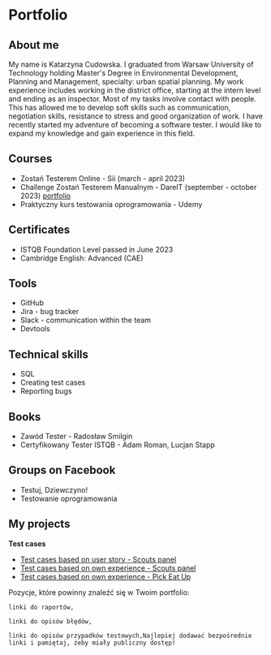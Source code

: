 # Portfolio

## About me

My name is Katarzyna Cudowska. I graduated from Warsaw University of Technology holding Master's Degree in Environmental Development, Planning and Management, specialty: urban spatial planning. My work experience includes working in the district office, starting at the intern level and ending as an inspector. Most of my tasks involve contact with people. This has allowed me to develop soft skills such as communication, negotiation skills, resistance to stress and good organization of work. I have recently started my adventure of becoming a software tester. I would like to expand my knowledge and gain experience in this field.


## Courses

* Zostań Testerem Online - Sii (march - april 2023)
* Challenge Zostań Testerem Manualnym - DareIT (september - october 2023) [portfolio](https://github.com/kcudowska/challenge_portfolio_kasiacud)
* Praktyczny kurs testowania oprogramowania - Udemy

## Certificates

* ISTQB Foundation Level passed in June 2023
* Cambridge English: Advanced (CAE)

## Tools

* GitHub
* Jira - bug tracker
* Slack - communication within the team
* Devtools

## Technical skills

* SQL
* Creating test cases
* Reporting bugs

## Books

* Zawód Tester - Radosław Smilgin
* Certyfikowany Tester ISTQB - Adam Roman, Lucjan Stapp

## Groups on Facebook

* Testuj, Dziewczyno!
* Testowanie oprogramowania

## My projects

**Test cases**

* [Test cases based on user story - Scouts panel](https://docs.google.com/spreadsheets/d/1B7kk-O8inJEUrqCPRuR1jUkTp1daJqMGQ3Ulpmgh8sE/edit#gid=0)
* [Test cases based on own experience - Scouts panel](https://docs.google.com/spreadsheets/d/1AyuWO15XJ5-sRaSCUEVdqrCUYvX7NsrFvw1s5fFfx4Y/edit#gid=0)
* [Test cases based on own experience - Pick Eat Up](https://docs.google.com/spreadsheets/d/1fKsExB1JN0xOA5J-rsSbACMPkPPkIRQKgkkNqhoOWZo/edit#gid=1405494150)

Pozycje, które powinny znaleźć się w Twoim portfolio:

    linki do raportów,

    linki do opisów błędów,

    linki do opisów przypadków testowych,Najlepiej dodawać bezpośrednie linki i pamiętaj, żeby miały publiczny dostęp!
